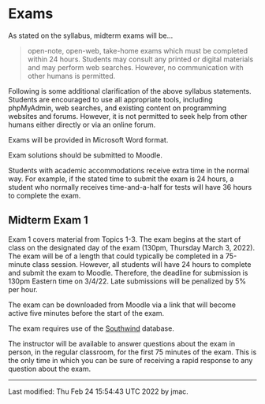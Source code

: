 # Exams

As stated on the syllabus, midterm exams will be...
    
> open-note, open-web, take-home exams which must be
> completed within 24 hours. Students may consult any printed or
> digital materials and may perform web searches. However, no
> communication with other humans is permitted.

Following is some additional clarification of the above syllabus
statements. Students are encouraged to use all appropriate tools,
including phpMyAdmin, web searches, and existing content on programming
websites and forums. However, it is not permitted to seek help from
other humans either directly or via an online forum.

Exams will be provided in Microsoft Word format.

Exam solutions should be submitted to Moodle.

Students with academic accommodations receive extra time in the normal
way. For example, if the stated time to submit the exam is 24 hours, a
student who normally receives time-and-a-half for tests will have 36
hours to complete the exam.


## Midterm Exam 1

Exam 1 covers material from Topics 1-3. The exam begins at the start
of class on the designated day of the exam (130pm, Thursday March 3,
2022). The exam will be of a length that could typically be completed
in a 75-minute class session. However, all students will have 24 hours
to complete and submit the exam to Moodle. Therefore, the deadline for
submission is 130pm Eastern time on 3/4/22. Late submissions will be
penalized by 5% per hour.

The exam can be downloaded from Moodle via a link that will become active five minutes before the start of the exam.

The exam requires use of the [Southwind](sql/southwind.sql) database.

The instructor will be available to answer questions about the exam in
person, in the regular classroom, for the first 75 minutes of the
exam. This is the only time in which you can be sure of receiving a
rapid response to any question about the exam.


<!-- ## Midterm Exam 2 -->

<!-- The instructions for midterm exam 2 are the same as for midterm exam -->
<!-- 1, except that: -->
<!-- * The exam covers material from Topics 5-7 -->
<!-- * The exam begins at 10:30 AM on Thursday, November 11. The deadline -->
<!--   is 24 hours later: 10:30 AM on Friday, November 12. -->

----
Last modified: Thu Feb 24 15:54:43 UTC 2022 by jmac.
